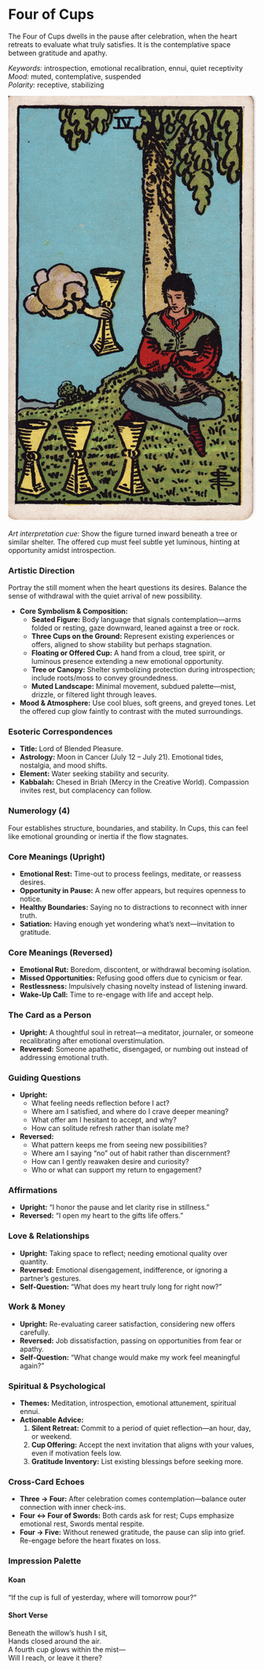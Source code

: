 # Four of Cups

The Four of Cups dwells in the pause after celebration, when the heart retreats to evaluate what truly satisfies. It is the contemplative space between gratitude and apathy.

*Keywords:* introspection, emotional recalibration, ennui, quiet receptivity  
*Mood:* muted, contemplative, suspended  
*Polarity:* receptive, stabilizing

![Four of Cups](cups_04.jpg)

*Art interpretation cue:* Show the figure turned inward beneath a tree or similar shelter. The offered cup must feel subtle yet luminous, hinting at opportunity amidst introspection.

### Artistic Direction

Portray the still moment when the heart questions its desires. Balance the sense of withdrawal with the quiet arrival of new possibility.

*   **Core Symbolism & Composition:**
    *   **Seated Figure:** Body language that signals contemplation—arms folded or resting, gaze downward, leaned against a tree or rock.
    *   **Three Cups on the Ground:** Represent existing experiences or offers, aligned to show stability but perhaps stagnation.
    *   **Floating or Offered Cup:** A hand from a cloud, tree spirit, or luminous presence extending a new emotional opportunity.
    *   **Tree or Canopy:** Shelter symbolizing protection during introspection; include roots/moss to convey groundedness.
    *   **Muted Landscape:** Minimal movement, subdued palette—mist, drizzle, or filtered light through leaves.
*   **Mood & Atmosphere:**
    Use cool blues, soft greens, and greyed tones. Let the offered cup glow faintly to contrast with the muted surroundings.

### Esoteric Correspondences

*   **Title:** Lord of Blended Pleasure.
*   **Astrology:** Moon in Cancer (July 12 – July 21). Emotional tides, nostalgia, and mood shifts.
*   **Element:** Water seeking stability and security.
*   **Kabbalah:** Chesed in Briah (Mercy in the Creative World). Compassion invites rest, but complacency can follow.

### Numerology (4)

Four establishes structure, boundaries, and stability. In Cups, this can feel like emotional grounding or inertia if the flow stagnates.

### Core Meanings (Upright)

*   **Emotional Rest:** Time-out to process feelings, meditate, or reassess desires.
*   **Opportunity in Pause:** A new offer appears, but requires openness to notice.
*   **Healthy Boundaries:** Saying no to distractions to reconnect with inner truth.
*   **Satiation:** Having enough yet wondering what’s next—invitation to gratitude.

### Core Meanings (Reversed)

*   **Emotional Rut:** Boredom, discontent, or withdrawal becoming isolation.
*   **Missed Opportunities:** Refusing good offers due to cynicism or fear.
*   **Restlessness:** Impulsively chasing novelty instead of listening inward.
*   **Wake-Up Call:** Time to re-engage with life and accept help.

### The Card as a Person

*   **Upright:** A thoughtful soul in retreat—a meditator, journaler, or someone recalibrating after emotional overstimulation.
*   **Reversed:** Someone apathetic, disengaged, or numbing out instead of addressing emotional truth.

### Guiding Questions

*   **Upright:**
    *   What feeling needs reflection before I act?
    *   Where am I satisfied, and where do I crave deeper meaning?
    *   What offer am I hesitant to accept, and why?
    *   How can solitude refresh rather than isolate me?
*   **Reversed:**
    *   What pattern keeps me from seeing new possibilities?
    *   Where am I saying “no” out of habit rather than discernment?
    *   How can I gently reawaken desire and curiosity?
    *   Who or what can support my return to engagement?

### Affirmations

*   **Upright:** “I honor the pause and let clarity rise in stillness.”
*   **Reversed:** “I open my heart to the gifts life offers.”

### Love & Relationships

*   **Upright:** Taking space to reflect; needing emotional quality over quantity.
*   **Reversed:** Emotional disengagement, indifference, or ignoring a partner’s gestures.
*   **Self-Question:** “What does my heart truly long for right now?”

### Work & Money

*   **Upright:** Re-evaluating career satisfaction, considering new offers carefully.
*   **Reversed:** Job dissatisfaction, passing on opportunities from fear or apathy.
*   **Self-Question:** “What change would make my work feel meaningful again?”

### Spiritual & Psychological

*   **Themes:** Meditation, introspection, emotional attunement, spiritual ennui.
*   **Actionable Advice:**
    1.  **Silent Retreat:** Commit to a period of quiet reflection—an hour, day, or weekend.
    2.  **Cup Offering:** Accept the next invitation that aligns with your values, even if motivation feels low.
    3.  **Gratitude Inventory:** List existing blessings before seeking more.

### Cross-Card Echoes

*   **Three → Four:** After celebration comes contemplation—balance outer connection with inner check-ins.
*   **Four ↔ Four of Swords:** Both cards ask for rest; Cups emphasize emotional rest, Swords mental respite.
*   **Four → Five:** Without renewed gratitude, the pause can slip into grief. Re-engage before the heart fixates on loss.

### Impression Palette

#### Koan

“If the cup is full of yesterday, where will tomorrow pour?”

#### Short Verse

Beneath the willow’s hush I sit,  
Hands closed around the air.  
A fourth cup glows within the mist—  
Will I reach, or leave it there?
